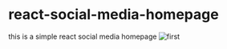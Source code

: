 # react-social-media-homepage
this is a simple react social media homepage
![first](https://user-images.githubusercontent.com/70506805/205442192-c2117b3b-1379-4a7e-9ee3-d98702df62dd.png)
